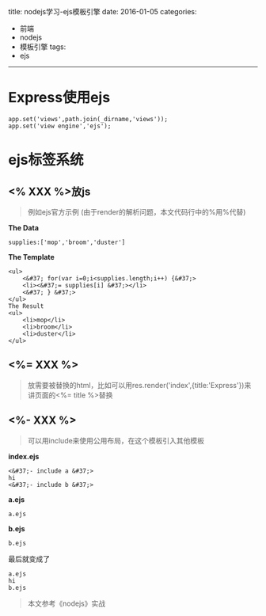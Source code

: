 title: nodejs学习-ejs模板引擎
date: 2016-01-05
categories:
  - 前端
  - nodejs
  - 模板引擎
tags:
  - ejs
---
# **Express使用ejs**
```
app.set('views',path.join(_dirname,'views'));
app.set('view engine','ejs');
```
<!--more-->
# **ejs标签系统**
## **<% XXX %>放js**
>例如ejs官方示例
(由于render的解析问题，本文代码行中的&#37;用&#37;代替)

**The Data**

```
supplies:['mop','broom','duster']
```

**The Template**
```
<ul>
    <&#37; for(var i=0;i<supplies.length;i++) {&#37;>
    <li><&#37;= supplies[i] &#37;></li>
    <&#37; } &#37;>
</ul>
The Result
<ul>
    <li>mop</li>
    <li>broom</li>
    <li>duster</li>
</ul>
```

## **<%= XXX %>**

>放需要被替换的html，比如可以用res.render('index',{title:'Express'})来讲页面的<&#37;= title &#37;>替换

## **<%- XXX %>**

>可以用include来使用公用布局，在这个模板引入其他模板

**index.ejs**

```
<&#37;- include a &#37;>
hi
<&#37;- include b &#37;>
```

**a.ejs**

```
a.ejs
```

**b.ejs**

```
b.ejs
```

最后就变成了

```
a.ejs
hi
b.ejs
```

>本文参考《nodejs》实战
